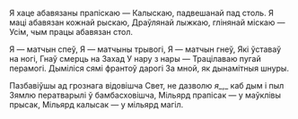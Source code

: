  
Я хаце абавязаны прапіскаю — Калыскаю, падвешанай пад столь. Я маці абавязан кожнай рыскаю, Драўлянай лыжкаю, глінянай міскаю — Усім, чым працы абавязан стол.

Я — матчын спеў, Я — матчыны трывогі, Я — матчын гнеў, Які ўставаў на ногі, Гнаў смерць на Захад У нару з нары — Трацілаваю пугай перамогі. Дыміліся сямі франтоў дарогі За мной, як дынамітныя шнуры.

Пазбавіўшы ад грознага відовішча Свет, не дазволю _я__,_ каб дым і пыл Зямлю ператварылі ў бамбасховішча, Мільярд прапісак — у маўклівы прысак, Мільярд калысак — у мільярд магіл.


